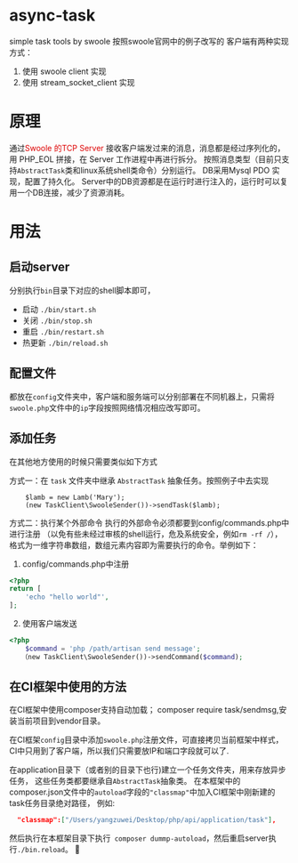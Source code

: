# async-task
simple task tools by swoole
按照swoole官网中的例子改写的
客户端有两种实现方式：
1. 使用 swoole client 实现
2. 使用 stream_socket_client 实现

# 原理
通过<font color="#dd0000">Swoole 的TCP Server </font> 接收客户端发过来的消息，消息都是经过序列化的，用 PHP_EOL 拼接，在 Server 工作进程中再进行拆分。
按照消息类型（目前只支持`AbstractTask`类和linux系统shell类命令）分别运行。
DB采用Mysql PDO 实现，配置了持久化。
Server中的DB资源都是在运行时进行注入的，运行时可以复用一个DB连接，减少了资源消耗。

# 用法

## 启动server

分别执行`bin`目录下对应的shell脚本即可，
- 启动 `./bin/start.sh`
- 关闭 `./bin/stop.sh`
- 重启 `./bin/restart.sh`
- 热更新 `./bin/reload.sh`

## 配置文件
都放在`config`文件夹中，客户端和服务端可以分别部署在不同机器上，只需将`swoole.php`文件中的`ip`字段按照网络情况相应改写即可。

## 添加任务
在其他地方使用的时候只需要类似如下方式

方式一：在 `task` 文件夹中继承 `AbstractTask` 抽象任务。按照例子中去实现
```
    $lamb = new Lamb('Mary');
    (new TaskClient\SwooleSender())->sendTask($lamb);
```

方式二：执行某个外部命令
执行的外部命令必须都要到config/commands.php中进行注册
（以免有些未经过审核的shell运行，危及系统安全，例如`rm -rf /`），
格式为一维字符串数组，数组元素内容即为需要执行的命令。举例如下：

1. config/commands.php中注册
```php
<?php
return [
    'echo "hello world"',
];
```

2. 使用客户端发送

```php
<?php
    $command = 'php /path/artisan send message';
   （new TaskClient\SwooleSender())->sendCommand($command);

```

## 在CI框架中使用的方法
在CI框架中使用composer支持自动加载；
composer require task/sendmsg,安装当前项目到vendor目录。

在CI框架`config`目录中添加`swoole.php`注册文件，可直接拷贝当前框架中样式，
CI中只用到了客户端，所以我们只需要放IP和端口字段就可以了.

在application目录下（或者别的目录下也行)建立一个任务文件夹，用来存放异步任务，
这些任务类都要继承自`AbstractTask`抽象类。
在本框架中的composer.json文件中的`autoload`字段的`"classmap"`中加入CI框架中刚新建的task任务目录绝对路径，
例如:
```json
  "classmap":["/Users/yangzuwei/Desktop/php/api/application/task"],
```
然后执行在本框架目录下执行` composer dummp-autoload`，然后重启server执行`./bin.reload`。
:dog: